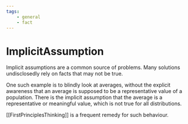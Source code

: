 ```yaml
---
tags:
    - general 
    - fact 
---
```


# ImplicitAssumption

Implicit assumptions are a common source of problems.
Many solutions undisclosedly rely on facts that may not be true.

One such example is to blindly look at averages, without the explicit awareness that an average is supposed to be a representative value of a population. There is the implicit assumption that the average is a representative or meaningful value, which is not true for all distributions.

\[\[FirstPrinciplesThinking]] is a frequent remedy for such behaviour.
